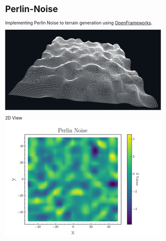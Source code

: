 # Perlin-Noise

Implementing Perlin Noise to terrain generation using [OpenFrameworks](https://github.com/openframeworks/openFrameworks).

![alt text](https://github.com/MiguelLameiras/Perlin-Noise/blob/master/OF_Screenshot.png)

2D View
![alt text](https://github.com/MiguelLameiras/Perlin-Noise/blob/master/2D_Map.png)


